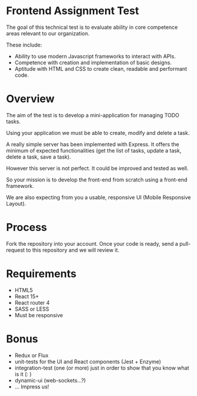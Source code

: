 # Frontend Assignment Test

The goal of this technical test is to evaluate ability in core competence areas relevant
to our organization.

These include:

- Ability to use modern Javascript frameworks to interact with APIs.
- Competence with creation and implementation of basic designs.
- Aptitude with HTML and CSS to create clean, readable and performant code.

# Overview

The aim of the test is to develop a mini-application for managing TODO tasks.

Using your application we must be able to create, modify and delete a task.

A really simple server has been implemented with Express. It offers the minimum of expected functionalities (get the list of tasks, update a task, delete a task, save a task).

However this server is not perfect. It could be improved and tested as well.

So your mission is to develop the front-end from scratch using a front-end framework.

We are also expecting from you a usable, responsive UI (Mobile Responsive Layout).

# Process

Fork the repository into your account. Once your code is ready, send a pull-request to this repository and we will review it.

# Requirements

- HTML5
- React 15+
- React router 4
- SASS or LESS
- Must be responsive

# Bonus

- Redux or Flux
- unit-tests for the UI and React components (Jest + Enzyme)
- integration-test (one (or more) just in order to show that you know what is it (: )
- dynamic-ui (web-sockets...?)
- ... Impress us!
